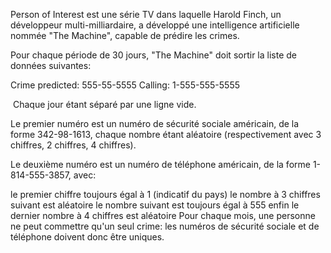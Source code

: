 Person of Interest est une série TV dans laquelle Harold Finch, un développeur multi-milliardaire, a développé une intelligence artificielle nommée "The Machine", capable de prédire les crimes.

Pour chaque période de 30 jours, "The Machine" doit sortir la liste de données suivantes:

﻿Crime predicted: 555-55-5555
Calling: 1-555-555-5555

﻿
Chaque jour étant séparé par une ligne vide.

Le premier numéro est un numéro de sécurité sociale américain, de la forme 342-98-1613, chaque nombre étant aléatoire (respectivement avec 3 chiffres, 2 chiffres, 4 chiffres).

Le deuxième numéro est un numéro de téléphone américain, de la forme 1-814-555-3857, avec:

le premier chiffre toujours égal à 1 (indicatif du pays)
le nombre à 3 chiffres suivant est aléatoire
le nombre suivant est toujours égal à 555
enfin le dernier nombre à 4 chiffres est aléatoire
Pour chaque mois, une personne ne peut commettre qu'un seul crime: les numéros de sécurité sociale et de téléphone doivent donc être uniques.
